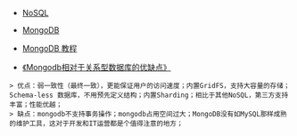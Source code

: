 * [NoSQL](https://github.com/xingshaocheng/architect-awesome/blob/master/README.md#nosql)

* [MongoDB](https://github.com/xingshaocheng/architect-awesome/blob/master/README.md#mongodb)

* [MongoDB 教程](http://www.runoob.com/mongodb/mongodb-tutorial.html)

* [《Mongodb相对于关系型数据库的优缺点》](http://mxdxm.iteye.com/blog/2093603)
```
> 优点：弱一致性（最终一致），更能保证用户的访问速度；内置GridFS，支持大容量的存储；Schema-less 数据库，不用预先定义结构；内置Sharding；相比于其他NoSQL，第三方支持丰富；性能优越；
> 缺点：mongodb不支持事务操作；mongodb占用空间过大；MongoDB没有如MySQL那样成熟的维护工具，这对于开发和IT运营都是个值得注意的地方；
```
